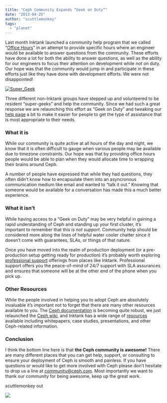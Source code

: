 ```yaml
---
title: "Ceph Community Expands “Geek on Duty”"
date: "2013-04-25"
author: "scuttlemonkey"
tags: 
  - "planet"
---
```


Last month Inktank launched a community help program that we called “[Office Hours](http://ceph.com/community/ceph-office-hours-announced)” in an attempt to provide specific hours where an engineer would be available to answer questions from the community. These efforts have done a lot for both the ability to answer questions, as well as the ability for our engineers to focus their attention on development while _not_ on duty. Our hope was that the community would jump in and participate in these efforts just like they have done with development efforts. We were not disappointed!

[![](images/Super_Geek-297x220.jpg "Super_Geek")](http://ceph.com/wp-content/uploads/2013/04/Super_Geek.jpg)

Three different non-Inktank groups have stepped up and volunteered to be resident “super-geeks” and help the community. Since we had such a great response we are relaunching this effort as “Geek on Duty” and tweaking our [help page](http://ceph.com/community/ceph-community-expands-geek-on-duty/ceph.com/help) a bit to make it easier for people to get the type of assistance that is most appropriate to their needs.

### What it is

While our community is quite active at all hours of the day and night, we know that it is often difficult to gauge when various people may be available due to timezone constraints. Our hope was that by providing office hours people would be able to plan when they would allocate time to wrapping their brains around Ceph.

A number of people have expressed that while they had questions, they often didn’t know how to encapsulate them into an asyncronous communication medium like email and wanted to “talk it out.” Knowing that someone would be available for a conversation has made this a much better experience.

### What it isn’t

While having access to a “Geek on Duty” may be very helpful in gaining a rapid understanding of Ceph and standing up your first cluster, it’s important to remember that this _is not support_. Community help should be considered more along the lines of helpful water cooler chatter since it doesn’t come with guarantees, SLAs, or things of that nature.

Once you have moved into the realm of production deployment (or a pre-production setup getting ready for production) it’s probably worth exploring [professional support](http://ceph.com/help/professional) offerings from places like Inktank. Professional support offers you the peace-of-mind of 24/7 support with SLA assurances and ensures that someone will be at the other end of the phone when you pick up.

### Other Resources

While the people involved in helping you to adopt Ceph are absolutely invaluable it’s important not to forget that there are many other resources available to you. The [Ceph documentation](http://ceph.com/docs/master/) is becoming quite robust, we just relaunched the [Ceph wiki](http://wiki.ceph.com), and Inktank has a wide range of [resources](http://inktank.com/resources) available including whitepapers, case studies, presentations, and other Ceph-related information.

### Conclusion

I think the bottom line here is that **the Ceph community is awesome!** There are many different places that you can get help, support, or consulting to ensure your deployment of Ceph is smooth and painless. If you have questions or would like to get more involved with Ceph please don’t hesitate to drop us a line at [community@ceph.com](mailto:community@ceph.com). Most importantly we want to thank our community for being awesome, keep up the great work.

scuttlemonkey out

![](http://track.hubspot.com/__ptq.gif?a=268973&k=14&bu=http://ceph.com&r=http://ceph.com/community/ceph-community-expands-geek-on-duty/&bvt=rss&p=wordpress)
